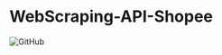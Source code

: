 # WebScraping-API-Shopee
![GitHub](https://img.shields.io/github/license/rvidals/WebScraping-API-Shopee)


